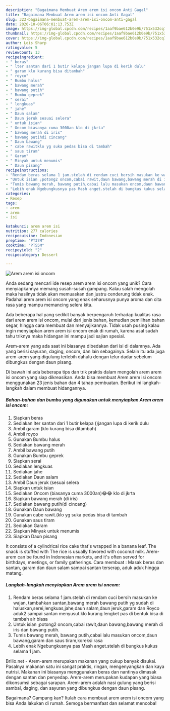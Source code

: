 ```yaml
---
description: "Bagaimana Membuat Arem arem isi oncom Anti Gagal"
title: "Bagaimana Membuat Arem arem isi oncom Anti Gagal"
slug: 323-bagaimana-membuat-arem-arem-isi-oncom-anti-gagal
date: 2020-10-06T06:01:13.753Z
image: https://img-global.cpcdn.com/recipes/1aaf9bae612b0e9b/751x532cq70/arem-arem-isi-oncom-foto-resep-utama.jpg
thumbnail: https://img-global.cpcdn.com/recipes/1aaf9bae612b0e9b/751x532cq70/arem-arem-isi-oncom-foto-resep-utama.jpg
cover: https://img-global.cpcdn.com/recipes/1aaf9bae612b0e9b/751x532cq70/arem-arem-isi-oncom-foto-resep-utama.jpg
author: Lois Sharp
ratingvalue: 5
reviewcount: 13
recipeingredient:
- " beras"
- " lter santan dari 1 butir kelapa jangan lupa di kerik dulu"
- " garam klo kurang bisa ditambah"
- " royco"
- " Bumbu halus"
- " bawang merah"
- " bawang putih"
- " Bumbu geprek"
- " serai"
- " lengkuas"
- " jahe"
- " Daun salam"
- " Daun jeruk sesuai selera"
- " untuk isian"
- " Oncom biasanya cuma 3000an klo di jkrta"
- " bawang merah di iris"
- " bawang putihdi cincang"
- " Daun bawang"
- " cabe rawitklo yg suka pedas bisa di tambah"
- " saus tiram"
- " Garam"
- " Minyak untuk menumis"
- " Daun pisang"
recipeinstructions:
- "Rendam beras selama 1 jam.stelah di rendam cuci bersih masukan ke wajan, tambahkan santan,bawang merah bawang putih yg sudah di haluskan,serei,lengkuas,jahe,daun salam,daun jeruk,garam dan Royco aduk2 sampai santan menyusut.klo kurang lengket pas di bentuk bisa di tambah air biasa"
- "Untuk isian ;potong2 oncom,cabai rawit,daun bawang,bawang merah di iris dan bawang putih."
- "Tumis bawang merah, bawang putih,cabai lalu masukan oncom,daun bawang,garam dan saus tiram,koreksi rasa"
- "Lebih enak Ngebungkusnya pas Mash anget.stelah di bungkus kukus selama 1 jam."
categories:
- Resep
tags:
- arem
- arem
- isi

katakunci: arem arem isi 
nutrition: 277 calories
recipecuisine: Indonesian
preptime: "PT37M"
cooktime: "PT55M"
recipeyield: "2"
recipecategory: Dessert

---
```



![Arem arem isi oncom](https://img-global.cpcdn.com/recipes/1aaf9bae612b0e9b/751x532cq70/arem-arem-isi-oncom-foto-resep-utama.jpg)

Anda sedang mencari ide resep arem arem isi oncom yang unik? Cara menyiapkannya memang susah-susah gampang. Kalau salah mengolah maka hasilnya tidak akan memuaskan dan justru cenderung tidak enak. Padahal arem arem isi oncom yang enak seharusnya punya aroma dan cita rasa yang mampu memancing selera kita.

Ada beberapa hal yang sedikit banyak berpengaruh terhadap kualitas rasa dari arem arem isi oncom, mulai dari jenis bahan, kemudian pemilihan bahan segar, hingga cara membuat dan menyajikannya. Tidak usah pusing kalau ingin menyiapkan arem arem isi oncom enak di rumah, karena asal sudah tahu triknya maka hidangan ini mampu jadi sajian spesial.

Arem-arem yang ada saat ini biasanya dibedakan dari isi di dalamnya. Ada yang berisi sayuran, daging, oncom, dan lain sebagainya. Selain itu ada juga arem-arem yang digulung terlebih dahulu dengan telur dadar sebelum dibungkus dengan daun pisang.


Di bawah ini ada beberapa tips dan trik praktis dalam mengolah arem arem isi oncom yang siap dikreasikan. Anda bisa membuat Arem arem isi oncom menggunakan 23 jenis bahan dan 4 tahap pembuatan. Berikut ini langkah-langkah dalam membuat hidangannya.

<!--inarticleads1-->

##### Bahan-bahan dan bumbu yang digunakan untuk menyiapkan Arem arem isi oncom:

1. Siapkan  beras
1. Sediakan  lter santan dari 1 butir kelapa ()jangan lupa di kerik dulu
1. Ambil  garam (klo kurang bisa ditambah)
1. Ambil  royco
1. Gunakan  Bumbu halus
1. Sediakan  bawang merah
1. Ambil  bawang putih
1. Gunakan  Bumbu geprek
1. Siapkan  serai
1. Sediakan  lengkuas
1. Sediakan  jahe
1. Sediakan  Daun salam
1. Ambil  Daun jeruk (sesuai selera
1. Siapkan  untuk isian
1. Sediakan  Oncom (biasanya cuma 3000an)😂😂 klo di jkrta
1. Siapkan  bawang merah (di iris)
1. Sediakan  bawang putih(di cincang)
1. Gunakan  Daun bawang
1. Gunakan  cabe rawit.(klo yg suka pedas bisa di tambah
1. Gunakan  saus tiram
1. Sediakan  Garam
1. Siapkan  Minyak untuk menumis
1. Siapkan  Daun pisang


It consists of a cylindrical rice cake that&#39;s wrapped in a banana leaf. The snack is stuffed with The rice is usually flavored with coconut milk. Arem-arem can be found in Indonesian markets, and it&#39;s often served for birthdays, meetings, or family gatherings. Cara membuat : Masak beras dan santan, garam dan daun salam sampai santan terserap, aduk aduk hingga matang. 

<!--inarticleads2-->

##### Langkah-langkah menyiapkan Arem arem isi oncom:

1. Rendam beras selama 1 jam.stelah di rendam cuci bersih masukan ke wajan, tambahkan santan,bawang merah bawang putih yg sudah di haluskan,serei,lengkuas,jahe,daun salam,daun jeruk,garam dan Royco aduk2 sampai santan menyusut.klo kurang lengket pas di bentuk bisa di tambah air biasa
1. Untuk isian ;potong2 oncom,cabai rawit,daun bawang,bawang merah di iris dan bawang putih.
1. Tumis bawang merah, bawang putih,cabai lalu masukan oncom,daun bawang,garam dan saus tiram,koreksi rasa
1. Lebih enak Ngebungkusnya pas Mash anget.stelah di bungkus kukus selama 1 jam.


Brilio.net - Arem-arem merupakan makanan yang cukup banyak disukai. Pasalnya makanan satu ini sangat praktis, ringan, mengenyangkan dan kaya nutrisi. Makanan ini biasanya menggunakan beras dan nantinya dimasak dengan santan dan penyedap. Arem-arem merupakan kudapan yang biasa dikonsumsi sebagai sarapan. Arem-arem adalah nasi gulung yang berisi sambal, daging, dan sayuran yang dibungkus dengan daun pisang. 

Bagaimana? Gampang kan? Itulah cara membuat arem arem isi oncom yang bisa Anda lakukan di rumah. Semoga bermanfaat dan selamat mencoba!
